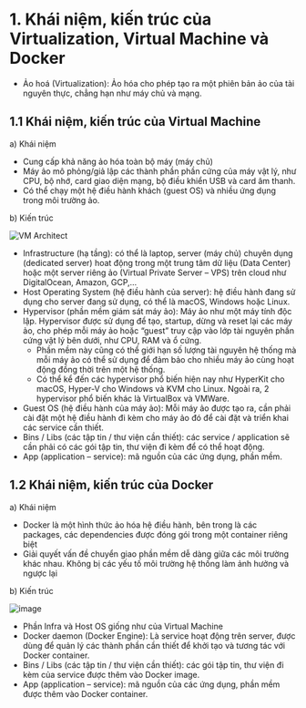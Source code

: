 # **1. Khái niệm, kiến trúc của Virtualization, Virtual Machine và Docker**
- Ảo hoá (Virtualization): Ảo hóa cho phép tạo ra một phiên bản ảo của tài nguyên thực, chẳng hạn như máy chủ và mạng. 
## **1.1 Khái niệm, kiến trúc của Virtual Machine**
a) Khái niệm
- Cung cấp khả năng ảo hóa toàn bộ máy (máy chủ)
- Máy ảo mô phỏng/giả lập các thành phần phần cứng của máy vật lý, như CPU, bộ nhớ, card giao diện mạng, bộ điều khiển USB và card âm thanh.
- Có thể chạy một hệ điều hành khách (guest OS) và nhiều ứng dụng trong môi trường ảo.

b) Kiến trúc

![VM Architect](https://github.com/hynhdih/Training_OM/assets/82271913/109b6b80-d5df-4b8c-be3a-b465d3bb051a)
- Infrastructure (hạ tầng): có thể là laptop, server (máy chủ) chuyên dụng (dedicated server) hoat động trong một trung tâm dữ liệu (Data Center) hoặc một server riêng ảo (Virtual Private Server – VPS) trên cloud như DigitalOcean, Amazon, GCP,…
- Host Operating System (hệ điều hành của server): hệ điều hành đang sử dụng cho server đang sử dụng, có thể là macOS, Windows hoặc Linux.
- Hypervisor (phần mềm giám sát máy ảo): Máy ảo như một máy tính độc lập. Hypervisor được sử dụng để tạo, startup, dừng và reset lại các máy ảo, cho phép mỗi máy ảo hoặc “guest” truy cập vào lớp tài nguyên phần cứng vật lý bên dưới, như CPU, RAM và ổ cứng.
  - Phần mềm này cũng có thể giới hạn số lượng tài nguyên hệ thống mà mỗi máy ảo có thể sử dụng để đảm bảo cho nhiều máy ảo cùng hoạt động đồng thời trên một hệ thống.
  - Có thể kể đến các hypervisor phổ biến hiện nay như HyperKit cho macOS, Hyper-V cho Windows và KVM cho Linux. Ngoài ra, 2 hypervisor phổ biến khác là VirtualBox và VMWare.
- Guest OS (hệ điều hành của máy ảo): Mỗi máy ảo được tạo ra, cần phải cài đặt một hệ điều hành đi kèm cho máy ảo đó để cài đặt và triển khai các service cần thiết.
- Bins / Libs (các tập tin / thư viện cần thiết): các service / application sẽ cần phải có các gói tập tin, thư viện đi kèm để có thể hoạt động.
- App (application – service): mã nguồn của các ứng dụng, phần mềm.
## 1.2 Khái niệm, kiến trúc của Docker
a) Khái niệm
- Docker là một hình thức ảo hóa hệ điều hành, bên trong là các packages, các dependencies được đóng gói trong một container riêng biệt
- Giải quyết vấn đề chuyển giao phần mềm dễ dàng giữa các môi trường khác nhau. Không bị các yếu tố môi trường hệ thống làm ảnh hưởng và ngược lại

b) Kiến trúc

![image](https://github.com/hynhdih/Training_OM/assets/82271913/ed0a43fe-037d-40d4-b5cf-0a7d5a7e0af3)
- Phần Infra và Host OS giống như của Virtual Machine
- Docker daemon (Docker Engine): Là service hoạt động trên server, được dùng để quản lý các thành phần cần thiết để khởi tạo và tương tác với Docker container.
- Bins / Libs (các tập tin / thư viện cần thiết): các gói tập tin, thư viện đi kèm của service được thêm vào Docker image.
- App (application – service): mã nguồn của các ứng dụng, phần mềm được thêm vào Docker container.
